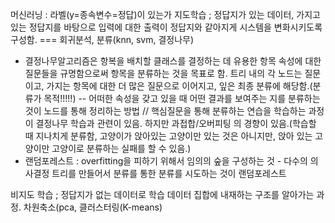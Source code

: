 머신러닝 : 라벨(y=종속변수=정답)이 있는가
지도학습 ; 정답지가 있는 데이터, 가지고 있는 정답지를 바탕으로 입력에 대한 출력이 정답지와 같아지게 시스템을 변화시키도록 구성함. === 회귀분석, 분류(knn, svm, 결정나무)
- 결정나무알고리즘은 항복을 배치할 클래스를 결정하는 데 유용한 항목 속성에 대한 질문들을 규명함으로써 항목을 분류하는 것을 목표로 함. 트리 내의 각 노드는 질문이고, 가지는 항목에 대한 더 많은 질문으로 이어지고, 잎은 최종 분류에 해당함.(분류가 목적!!!!!) -- 어떠한 속성을 갖고 있을 때 어떤 결과를 보여주는 지를 분류하는 것이 노드를 통해 정리하는 방법 // 핵심질문을 통해 분류하는 연습을 학습하는 과정이 결정나무 학습과 관련이 있음. 하지만 과접합/오버피팅 의 경향이 있음.(학습할 때 지나치게 분류함, 고양이가 앉아있는 고양이만 있는 것은 아니지만, 앉아 있는 고양이만 고양이로 분류하는 실패를 할 수 있음.)
- 랜덤포레스트 : overfitting을 피하기 위해서 임의의 숲을 구성하는 것 - 다수의 의사결정 트리를 만들어서 분류를 통한 분류를 시도하는 것이 랜덤포레스트


비지도 학습 ; 정답지가 없는 데이터로 학습 데이터 집합에 내재하는 구조를 알아가는 과정. 차원축소(pca, 클러스터링(K-means)
